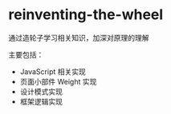 # reinventing-the-wheel

通过造轮子学习相关知识，加深对原理的理解

主要包括：

- JavaScript 相关实现
- 页面小部件 Weight 实现
- 设计模式实现
- 框架逻辑实现
